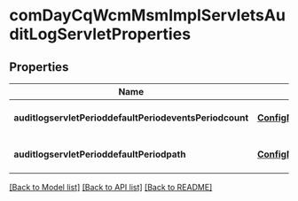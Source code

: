 # comDayCqWcmMsmImplServletsAuditLogServletProperties

## Properties
Name | Type | Description | Notes
------------ | ------------- | ------------- | -------------
**auditlogservletPerioddefaultPeriodeventsPeriodcount** | [**ConfigNodePropertyInteger**](ConfigNodePropertyInteger.md) |  | [optional] [default to null]
**auditlogservletPerioddefaultPeriodpath** | [**ConfigNodePropertyString**](ConfigNodePropertyString.md) |  | [optional] [default to null]

[[Back to Model list]](../README.md#documentation-for-models) [[Back to API list]](../README.md#documentation-for-api-endpoints) [[Back to README]](../README.md)


